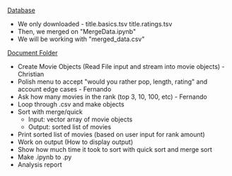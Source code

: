 [Database](https://datasets.imdbws.com/)
- We only downloaded -
    title.basics.tsv
    title.ratings.tsv
- Then, we merged on "MergeData.ipynb"
- We will be working with "merged_data.csv"

[Document Folder](https://docs.google.com/document/d/1B3hyYpLHZBUshn4AngdBniTwmoenCfGp5Ye6-JtVPFw/edit?usp=sharing)

<ul>
<li> Create Movie Objects (Read File input and stream into movie objects) - Christian </li>
<li> Polish menu to accept "would you rather pop, length, rating" and account edge cases - Fernando </li>
<li> Ask how many movies in the rank (top 3, 10, 100, etc) - Fernando </li>
<li> Loop through .csv and make objects </li>
<li> Sort with merge/quick <ul>
<li> Input: vector array of movie objects</li>
<li> Output: sorted list of movies</li>
</ul>
</li>
<li> Print sorted list of movies (based on user input for rank amount)</li>
<li> Work on output (How to display output)</li>
<li> Show how much time it took to sort with quick sort and merge sort</li>
<li> Make .ipynb to .py</li>
<li> Analysis report</li>
</ul>
